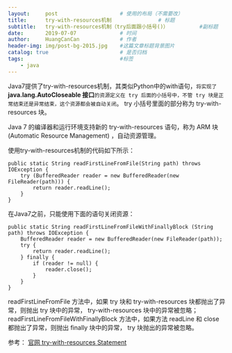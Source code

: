 ```yaml
---
layout:     post                    # 使用的布局（不需要改）
title:      try-with-resources机制               # 标题 
subtitle:   try-with-resources机制（try后面跟小括号()）          #副标题
date:       2019-07-07              # 时间
author:     HuangCanCan             # 作者
header-img: img/post-bg-2015.jpg    #这篇文章标题背景图片
catalog: true                       # 是否归档
tags:                               #标签
    - java
---
```


Java7提供了try-with-resources机制，其类似Python中的with语句，`将实现了`**java.lang.AutoCloseable 接口**`的资源定义在 try 后面的小括号中，不管 try 块是正常结束还是异常结束，这个资源都会被自动关闭`。 try 小括号里面的部分称为 try-with-resources 块。

Java 7 的编译器和运行环境支持新的 try-with-resources 语句，称为 ARM 块(Automatic Resource Management) ，自动资源管理。

使用try-with-resources机制的代码如下所示：

    public static String readFirstLineFromFile(String path) throws IOException {
        try (BufferedReader reader = new BufferedReader(new FileReader(path))) {
            return reader.readLine();
        }
    }

在Java7之前，只能使用下面的语句关闭资源：

    public static String readFirstLineFromFileWithFinallyBlock (String path) throws IOException {
        BufferedReader reader = new BufferedReader(new FileReader(path));
        try {
            return reader.readLine();
        } finally {
            if (reader != null) {
                reader.close();
            }
        }
    }

readFirstLineFromFile 方法中，如果 try 块和 try-with-resources 块都抛出了异常，则抛出 try 块中的异常， try-with-resources 块中的异常被忽略；
readFirstLineFromFileWithFinallyBlock 方法中，如果方法 readLine 和 close 都抛出了异常，则抛出 finally 块中的异常， try 块抛出的异常被忽略。

参考：
[官网 try-with-resources Statement](https://docs.oracle.com/javase/tutorial/essential/exceptions/tryResourceClose.html)